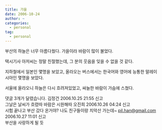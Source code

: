 ```yaml
---
title: 가을
date: 2006-10-24
author: ~
categories:
  - personal
tag:
  - personal
---
```




부산의 하늘은 너무 아름다웠다.
가을이라 바람이 많이 불었다.

택시기사 아저씨는 정말 친절했는데, 그 분의 웃음을 잊을 수 없을 것 같다.

지하철에서 일본인 몇명을 보았고,
올라오는 버스에서는 한국어와 영어에 능통한 말레이시아인 몇명을 보았다.

서울에 올라오니 하늘은 다시 흐려져있었고,
싸늘한 바람이 가슴에 스쳤다.



 댓글  3개가 달렸습니다.
김정건 2006.10.25 21:55 신고   
그날은 날씨가 흐렸따 바람은 시원해따
오진희 2006.10.26 04:24 신고   
시험 끝나고 부산 갔다 온거야?
나도 친구들이랑 치악산 가는데~
pil.han@gmail.com 2006.10.27 11:01 신고   
부산을 사랑하게 될 듯




